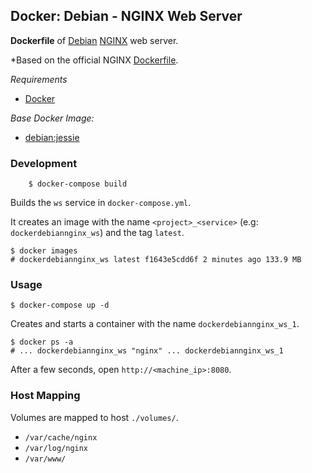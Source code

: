 ## Docker: Debian - NGINX Web Server

**Dockerfile** of [Debian](https://www.debian.org/) [NGINX](https://www.nginx.com/) web server.

*Based on the official NGINX [Dockerfile](https://github.com/nginxinc/docker-nginx).

*Requirements*
- [Docker](https://www.docker.com/) 

*Base Docker Image:*
- [debian:jessie](https://hub.docker.com/_/debian/)

### Development

        $ docker-compose build

Builds the `ws` service in `docker-compose.yml`.

It creates an image with the name `<project>_<service>` (e.g: `dockerdebiannginx_ws`) and the tag `latest`.

    $ docker images
    # dockerdebiannginx_ws latest f1643e5cdd6f 2 minutes ago 133.9 MB

### Usage

    $ docker-compose up -d

Creates and starts a container with the name `dockerdebiannginx_ws_1`.

    $ docker ps -a
    # ... dockerdebiannginx_ws "nginx" ... dockerdebiannginx_ws_1

After a few seconds, open `http://<machine_ip>:8080`.

### Host Mapping

Volumes are mapped to host `./volumes/`.
- `/var/cache/nginx`
- `/var/log/nginx`
- `/var/www/`
